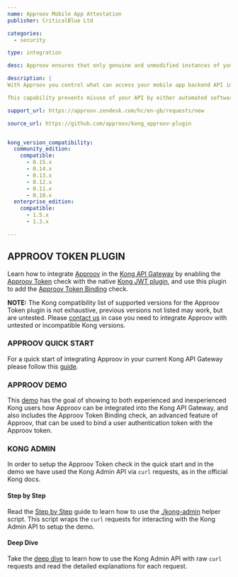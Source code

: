 ```yaml
---
name: Approov Mobile App Attestation
publisher: CriticalBlue Ltd

categories:
  - security

type: integration

desc: Approov ensures that only genuine and unmodified instances of your mobile app can connect to your server or cloud backend.

description: |
With Approov you control what can access your mobile app backend API in a secure and easily deployable manner. Our customers confidently allow API access from iOS and Android devices knowing that Approov will only authenticate legitimate instances of your mobile apps without relying on embedded secrets or keys stored in the app itself.

This capability prevents misuse of your API by either automated software agents or unauthorized third-party apps, providing the basis for a range of API access management policies.

support_url: https://approov.zendesk.com/hc/en-gb/requests/new

source_url: https://github.com/approov/kong_approov-plugin


kong_version_compatibility:
  community_edition:
    compatible:
      - 0.15.x
      - 0.14.x
      - 0.13.x
      - 0.12.x
      - 0.11.x
      - 0.10.x
  enterprise_edition:
    compatible:
      - 1.5.x
      - 1.3.x

---
```


## APPROOV TOKEN PLUGIN

Learn how to integrate [Approov](https://approov.io) in the [Kong API Gateway](https://konghq.com/kong/) by enabling the [Approov Token](https://www.approov.io/docs/latest/approov-usage-documentation/#approov-tokens) check with the native [Kong JWT plugin](https://docs.konghq.com/hub/kong-inc/jwt/), and use this plugin to add the [Approov Token Binding](https://www.approov.io/docs/latest/approov-usage-documentation/#token-binding) check.

**NOTE:**
The Kong compatibility list of supported versions for the Approov Token plugin is not exhaustive, previous versions not listed may work, but are untested. Please [contact us](https://info.approov.io/contact-us) in case you need to integrate Approov with untested or incompatible Kong versions.

### APPROOV QUICK START

For a quick start of integrating Approov in your current Kong API Gateway please follow this [guide](https://github.com/approov/kong_approov-plugin/blob/master/docs/APPROOV_QUICK_START.md).


### APPROOV DEMO

This [demo](https://github.com/approov/kong_approov-plugin/blob/master/docs/APPROOV_KONG_PLUGIN_DEMO.md) has the goal of showing to both experienced and inexperienced Kong users how Approov can be integrated into the Kong API Gateway, and also includes the Approov Token Binding check, an advanced feature of Approov, that can be used to bind a user authentication token with the Approov token.


### KONG ADMIN

In order to setup the Approov Token check in the quick start and in the demo we have used the Kong Admin API via `curl` requests, as in the official Kong docs.

#### Step by Step

Read the [Step by Step](https://github.com/approov/kong_approov-plugin/blob/master/docs/KONG_ADMIN_API_STEP_BY_STEP.md) guide to learn how to use the [./kong-admin](/bin/kong-admin.sh) helper script. This script wraps the `curl` requests for interacting with the Kong Admin API to setup the demo.

#### Deep Dive

Take the [deep dive](https://github.com/approov/kong_approov-plugin/blob/master/docs/KONG_ADMIN_API_DEEP_DIVE.md) to learn how to use the Kong Admin API with raw `curl` requests and read the detailed explanations for each request.
